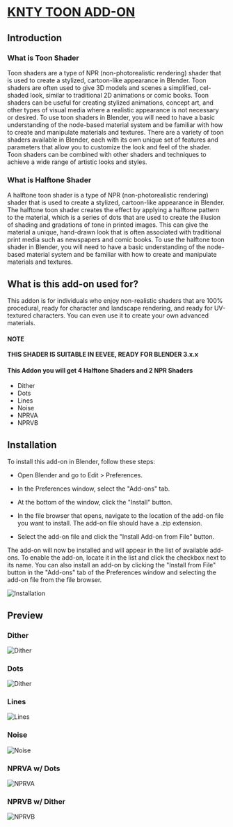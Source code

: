 # [KNTY TOON ADD-ON](https://kentedoloverio.gumroad.com/l/knty-toon-addon)

## Introduction

### What is Toon Shader

Toon shaders are a type of NPR (non-photorealistic rendering) shader that is used to create a stylized, cartoon-like appearance in Blender. Toon shaders are often used to give 3D models and scenes a simplified, cel-shaded look, similar to traditional 2D animations or comic books. Toon shaders can be useful for creating stylized animations, concept art, and other types of visual media where a realistic appearance is not necessary or desired. To use toon shaders in Blender, you will need to have a basic understanding of the node-based material system and be familiar with how to create and manipulate materials and textures. There are a variety of toon shaders available in Blender, each with its own unique set of features and parameters that allow you to customize the look and feel of the shader. Toon shaders can be combined with other shaders and techniques to achieve a wide range of artistic looks and styles.

### What is Halftone Shader

A halftone toon shader is a type of NPR (non-photorealistic rendering) shader that is used to create a stylized, cartoon-like appearance in Blender. The halftone toon shader creates the effect by applying a halftone pattern to the material, which is a series of dots that are used to create the illusion of shading and gradations of tone in printed images. This can give the material a unique, hand-drawn look that is often associated with traditional print media such as newspapers and comic books. To use the halftone toon shader in Blender, you will need to have a basic understanding of the node-based material system and be familiar with how to create and manipulate materials and textures. 

## What is this add-on used for?

This addon is for individuals who enjoy non-realistic shaders that are 100% procedural, ready for character and landscape rendering, and ready for UV-textured characters. You can even use it to create your own advanced materials.

#### NOTE

**THIS SHADER IS SUITABLE IN EEVEE,  READY FOR BLENDER 3.x.x**

#### This Addon you will get 4 Halftone Shaders and 2 NPR Shaders
- Dither
- Dots
- Lines
- Noise
- NPRVA
- NPRVB

## Installation
To install this add-on in Blender, follow these steps:

- Open Blender and go to Edit > Preferences.

- In the Preferences window, select the "Add-ons" tab.

- At the bottom of the window, click the "Install" button.

- In the file browser that opens, navigate to the location of the add-on file you want to install. The add-on file should have a .zip extension.

- Select the add-on file and click the "Install Add-on from File" button.

The add-on will now be installed and will appear in the list of available add-ons. To enable the add-on, locate it in the list and click the checkbox next to its name.
You can also install an add-on by clicking the "Install from File" button in the "Add-ons" tab of the Preferences window and selecting the add-on file from the file browser.

![Installation](https://user-images.githubusercontent.com/69900896/208357004-591a9afb-9adc-4a53-98e2-95e4ce245e3b.gif)



## Preview

### Dither
![Dither](https://user-images.githubusercontent.com/69900896/208282114-79d55b40-ba54-4661-b880-8f1df93802fb.gif)

### Dots
![Dither](https://user-images.githubusercontent.com/69900896/208282095-9b0c35c9-837c-4bf6-b03d-713b57db76e7.gif)

### Lines
![Lines](https://user-images.githubusercontent.com/69900896/208282125-4264214f-1315-411c-a18e-156d94dc6ea5.gif)

### Noise
![Noise](https://user-images.githubusercontent.com/69900896/208282135-ca031d2a-54c5-4a80-957d-c081ac9b5f36.gif)

### NPRVA w/ Dots
![NPRVA](https://user-images.githubusercontent.com/69900896/208282145-b7b6e580-9c95-4510-b306-65145b32fd81.gif)

### NPRVB w/ Dither
![NPRVB](https://user-images.githubusercontent.com/69900896/208282154-1aa1cee2-f565-4a1b-9152-37557f6adff3.gif)





